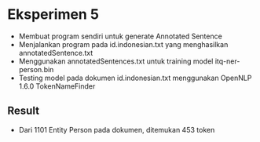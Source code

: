 # Eksperimen 5

- Membuat program sendiri untuk generate Annotated Sentence
- Menjalankan program pada id.indonesian.txt yang menghasilkan annotatedSentence.txt
- Menggunakan annotatedSentences.txt untuk training model itq-ner-person.bin
- Testing model pada dokumen id.indonesian.txt menggunakan OpenNLP 1.6.0 TokenNameFinder

## Result
- Dari 1101 Entity Person pada dokumen, ditemukan 453 token